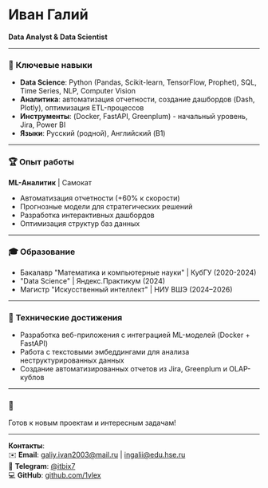 # Иван Галий  
**Data Analyst & Data Scientist**  

---

### 📌 **Ключевые навыки**  
- **Data Science**: Python (Pandas, Scikit-learn, TensorFlow, Prophet), SQL, Time Series, NLP, Computer Vision  
- **Аналитика**: автоматизация отчетности, создание дашбордов (Dash, Plotly), оптимизация ETL-процессов  
- **Инструменты**: (Docker, FastAPI, Greenplum) - начальный уровень, Jira, Power BI  
- **Языки**: Русский (родной), Английский (B1)  

---

### 🏆 **Опыт работы**  
**ML-Аналитик** | Самокат
- Автоматизация отчетности (+60% к скорости)  
- Прогнозные модели для стратегических решений  
- Разработка интерактивных дашбордов  
- Оптимизация структур баз данных  

---

### 🎓 **Образование**  
- Бакалавр "Математика и компьютерные науки" | КубГУ (2020-2024)
- "Data Science" | Яндекс.Практикум (2024)  
- Магистр "Искусственный интеллект" | НИУ ВШЭ (2024–2026)  

---

### 🔧 **Технические достижения**  
- Разработка веб-приложения с интеграцией ML-моделей (Docker + FastAPI)  
- Работа с текстовыми эмбеддингами для анализа неструктурированных данных  
- Создание автоматизированных отчетов из Jira, Greenplum и OLAP-кублов 

---

### 📍
Готов к новым проектам и интересным задачам!

---

**Контакты**:  
✉️ **Email**: [galiy.ivan2003@mail.ru](mailto:galiy.ivan2003@mail.ru) | [ingalii@edu.hse.ru](mailto:ingalii@edu.hse.ru)  
📱 **Telegram**: [@itbix7](https://t.me/itbix7)  
💻 **GitHub**: [github.com/1vlex](https://github.com/1vlex)  
